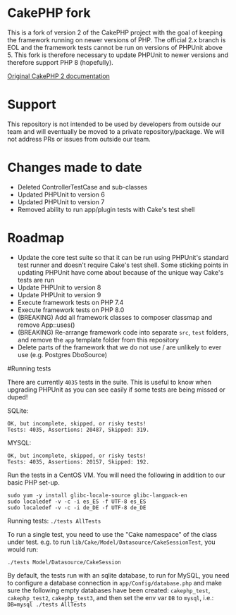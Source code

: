 # CakePHP fork

This is a fork of version 2 of the CakePHP project with the goal of keeping the framework running on newer versions of PHP. The official 2.x branch is EOL and the framework tests cannot be run on versions of PHPUnit above 5. This fork is therefore necessary to update PHPUnit to newer versions and therefore support PHP 8 (hopefully).

[Original CakePHP 2 documentation](https://book.cakephp.org/2/en/contributing/documentation.html)

# Support
This repository is not intended to be used by developers from outside our team and will eventually be moved to a private repository/package. We will not address PRs or issues from outside our team.

# Changes made to date
- Deleted ControllerTestCase and sub-classes
- Updated PHPUnit to version 6
- Updated PHPUnit to version 7
- Removed ability to run app/plugin tests with Cake's test shell

# Roadmap
- Update the core test suite so that it can be run using PHPUnit's standard test runner and doesn't require Cake's test shell. Some sticking points in updating PHPUnit have come about because of the unique way Cake's tests are run
- Update PHPUnit to version 8
- Update PHPUnit to version 9
- Execute framework tests on PHP 7.4
- Execute framework tests on PHP 8.0
- (BREAKING) Add all framework classes to composer classmap and remove App::uses()
- (BREAKING) Re-arrange framework code into separate `src`, `test` folders, and remove the `app` template folder from this repository
- Delete parts of the framework that we do not use / are unlikely to ever use (e.g. Postgres DboSource)

#Running tests

There are currently `4035` tests in the suite. This is useful to know when upgrading PHPUnit as you can see easily if some tests are being missed or duped!

SQLite:
```
OK, but incomplete, skipped, or risky tests!
Tests: 4035, Assertions: 20487, Skipped: 319.
```

MYSQL:
```
OK, but incomplete, skipped, or risky tests!
Tests: 4035, Assertions: 20157, Skipped: 192.
```

Run the tests in a CentOS VM. You will need the following in addition to our basic PHP set-up.

```
sudo yum -y install glibc-locale-source glibc-langpack-en
sudo localedef -v -c -i es_ES -f UTF-8 es_ES
sudo localedef -v -c -i de_DE -f UTF-8 de_DE
```

Running tests:
`./tests AllTests`

To run a single test, you need to use the "Cake namespace" of the class under test. e.g. to run `lib/Cake/Model/Datasource/CakeSessionTest`, you would run:

`./tests Model/Datasource/CakeSession`

By default, the tests run with an sqlite database, to run for MySQL, you need to configure a database connection in `app/Config/database.php` and make sure the following empty databases have been created:
`cakephp_test`, `cakephp_test2`, `cakephp_test3`, and then set the env var `DB` to `mysql`, i.e.:
`DB=mysql ./tests AllTests`
